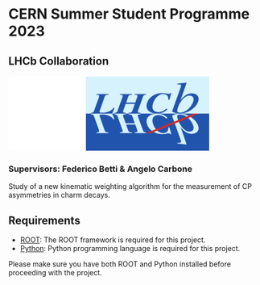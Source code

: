 # CERN Summer Student Programme 2023

## LHCb Collaboration

<img src=".images/cern-logo.png" alt="CERN Logo" width="150"> <img src=".images/Lhcb-logo-new.svg.png" alt="LHCb Logo" width="245">

### Supervisors: Federico Betti & Angelo Carbone

Study of a new kinematic weighting algorithm for the measurement of CP asymmetries in charm decays.


## Requirements
- [ROOT](https://github.com/root-project/root): The ROOT framework is required for this project.
- [Python](https://www.python.org): Python programming language is required for this project.

Please make sure you have both ROOT and Python installed before proceeding with the project.